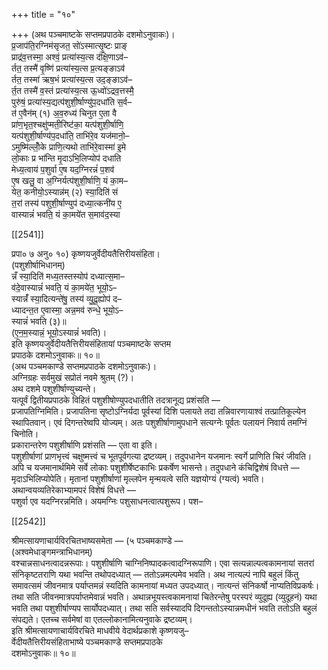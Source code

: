 +++
title = "१०"

+++
(अथ पञ्चमाष्टके सप्तमप्रपाठके दशमोऽनुवाकः)।  
प्र॒जाप॑ति॒रग्निम॑सृजत॒ सो॑ऽस्मात्सृ॒ष्टः प्राङ्  
प्राद्र॑व॒त्तस्मा॒ अश्वं॒ प्रत्या॑स्य॒त्स द॑क्षि॒णाऽव॑–  
र्तत॒ तस्मै॑ वृ॒ष्णि॑ प्रत्या॑स्य॒त्स प्र॒त्यङ्ङाऽव॑  
र्तत॒ तस्मा॑ ऋष॒भं प्रत्या॑स्य॒त्स उद॒ङ्ङाऽव॑–  
र्त॒त तस्मै॑ व॒स्तं प्रत्या॑स्य॒त्स ऊ॒ध्वो॑ऽद्रव॒त्तस्मै॒  
पुरु॑षं॒ प्रत्या॑स्य॒द्यत्प॑शुशी॒र्षाण्यु॑प॒दधा॑ति स॒र्व–  
त॑ ए॒वैन॑म् (१) अ॒व॒रुध्य॑ चिनुत ए॒ता वै  
प्रा॑ण॒भृत॒श्चक्षु॑प्मती॒रिष्ट॑का॒ यत्प॑शुशी॒र्षाणि॒  
यत्प॑शुशी॒र्षाण्य॑प॒दधा॑ति॒ ताभि॑रे॒व यज॑मानो॒–  
ऽमुष्मि॑ल्लोँ॒के प्राणि॒त्यथो ताभि॑रे॒वास्मा॑ इ॒मे  
लो॒काः प्र भा॑न्ति मृ॒दाऽभि॒लिप्योप॑ दधाति  
मेध्य॒त्वाय॑ प॒शुर्वा ए॒ष यद॒ग्निरन्नं॑ प॒शव॑  
ए॒ष खलु॒ वा अ॒ग्निर्यत्प॑शुशी॒र्षाणि॒ यं का॒म–  
येत॒ कनीयो॒ऽस्यान्न॑म् (२) स्या॒दिति॑ सं  
त॒रां तस्य॑ पशुशी॒र्षाण्युप॑ दध्या॒त्कनी॑य ए॒  
वास्यान्नं॑ भवति॒ यं का॒मये॑त स॒माव॑द॒स्या

[[2541]]

प्रपा० ७ अनु० १०) कृष्णयजुर्वेदीयतैत्तिरीयसंहिता।  
(पशुशीर्षाभिधानम्)  
न्नँ स्या॒दिति॑ मध्य॒तस्तस्योप॑ दध्यात्स॒मा–  
व॑दे॒वास्यान्नं॑ भवति॒ यं का॒मये॑त॒ भूयो॒ऽ–  
स्यान्नँ॑ स्या॒दित्यन्ते॑षु॒ तस्य॑ व्यु॒दू॒ह्योप॑ द–  
ध्यादन्त॒त ए॒वास्मा॒ अन्न॒मव॑ रुन्धे॒ भूयो॒ऽ–  
स्यान्नं॑ भवति (३)॥  
(ए॒न॒म॒स्यान्नं॒ भूयो॒ऽस्यान्नं॑ भवति)।  
इति कृष्णयजुर्वेदीयतैत्तिरीयसंहितायां पञ्चमाष्टके सप्तम  
प्रपाठके दशमोऽनुवाकः॥ १०॥  
(अथ पञ्चमकाण्डे सप्तमप्रपाठके दशमोऽनुवाकः)।  
अग्निग्रहः सर्वमुखं सप्रोतं नवमे श्रुतम् (?)।  
अथ दशमे पशुशीर्षाण्युच्यन्ते।  
यत्पूर्वं द्वितीयप्रपाठके विहितं पशुशीषोण्युपदधातीति तदत्रानूद्य प्रशंसति —  
प्रजापतिग्निमिति। प्रजापतिना सृष्टोऽग्निर्यदा पूर्वस्यां दिशि पलायते तदा तन्निवारणायाश्वं तत्प्रातिकूल्येन स्थापितवान्। एवं दिगन्तरेष्वपि योज्यम्। अतः पशुशीर्षाणामुपधाने सत्यग्नेः पूर्वतः पलायनं निवार्य तमग्निं चिनोति।  
प्रकारान्तरेण पशुशीर्षाणि प्रशंसति — एता वा इति।  
पशुशीर्षाणां प्राणभृत्त्वं चक्षुष्मत्त्वं च भूतपूर्वगत्या द्रष्टव्यम्। तदुपधानेन यजमानः स्वर्गे प्राणिति चिरं जीवति। अपि च यजमानार्थमिमे सर्वे लोकाः पशुशीर्षेष्टकाभिः प्रकर्षेण भासन्ते। तदुपधाने कंचिद्विशेषं विधत्ते —  
मृदाऽभिलिप्योपेति। मृतानां पशुशीर्षाणां मृल्लपेन मृन्मयत्वे सति यज्ञयोग्यं (ग्यत्वं) भवति। अथान्वयव्यतिरेकाभ्यामपरं विशेषं विधत्ते —  
पशुर्वा एव यदग्निरन्नमिति। अयमग्निः पशुसाधनत्वात्पशुरूप। पश–

[[2542]]

श्रीमत्सायणाचार्यविरचितभाष्यसमेता — (५ पञ्चमकाण्डे —  
(अश्वमेधाङ्गमन्त्राभिधानम्)  
वश्चान्नसाधनत्वादन्नरूपाः। पशुशीर्षाणि चाग्निनिष्पादकत्वादग्निरूपाणि। एवा सत्यन्नाल्पत्वकामनायां सतरां संनिकृष्टतराणि यथा भवन्ति तथोपदध्यात् — ततोऽन्नमल्पमेव भवति। अथ नात्यल्पं नापि बहुलं किंतु समावत्समं जीवनमात्र पर्याप्तमन्नं स्यदिति कामनायां मध्यत उपदध्यात्। नात्यन्तं संनिकर्षो नाप्यतिविप्रकर्षः। तथा सति जीवनमात्रपर्याप्तमेवान्नं भवति। अथान्नभूयस्त्वकामनायां चितेरन्तेषु परस्परं व्युदूह्य (व्युदूहनं) यथा भवति तथा पशुशीर्षाण्यप सार्योपदध्यात्। तथा सति सर्वस्यादपि दिगन्ततोऽस्यान्नमधीनं भवति ततोऽति बहुलं संपद्यते। एतच्च सर्वमेषां वा एतल्लोकानामित्यनुवाके द्रष्टव्यम्।  
इति श्रीमत्सायणाचार्यविरचिते माधवीये वेदार्थप्रकाशे कृष्णयजु–  
र्वेदीयतैत्तिरीयसंहिताभाष्ये पञ्चमकाण्डे सप्तमप्रपाठके  
दशमोऽनुवाकः॥ १०॥  
